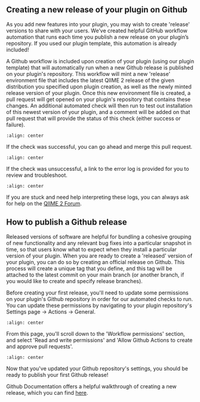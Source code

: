 ## Creating a new release of your plugin on Github
As you add new features into your plugin, you may wish to create 'release' versions to share with your users. We’ve created helpful GitHub workflow automation that runs each time you publish a new release on your plugin’s repository. If you used our plugin template, this automation is already included!

A Github workflow is included upon creation of your plugin (using our plugin template) that will automatically run when a new Github release is published on your plugin's repository.
This workflow will mint a new 'release' environment file that includes the latest QIIME 2 release of the given distribution you specified upon plugin creation, as well as the newly minted release version of your plugin.
Once this new environment file is created, a pull request will get opened on your plugin's repository that contains these changes.
An additional automated check will then run to test out installation of this newest version of your plugin, and a comment will be added on that pull request that will provide the status of this check (either success or failure).
```{figure} ../images/release-env-PR-overview.png
:align: center
```

If the check was successful, you can go ahead and merge this pull request.
```{figure} ../images/release-env-PR-passed.png
:align: center
```

If the check was unsuccessful, a link to the error log is provided for you to review and troubleshoot.
```{figure} ../images/release-env-PR-failed.png
:align: center
```

If you are stuck and need help interpreting these logs, you can always ask for help on the [QIIME 2 Forum](https://forum.qiime2.org).

## How to publish a Github release
Released versions of software are helpful for bundling a cohesive grouping of new functionality and any relevant bug fixes into a particular snapshot in time, so that users know what to expect when they install a particular version of your plugin.
When you are ready to create a 'released' version of your plugin, you can do so by creating an official release on Github.
This process will create a unique tag that you define, and this tag will be attached to the latest commit on your main branch (or another branch, if you would like to create and specify release branches).

Before creating your first release, you'll need to update some permissions on your plugin's Github repository in order for our automated checks to run.
You can update these permissions by navigating to your plugin repository's Settings page -> Actions -> General.
```{figure} ../images/settings-general.png
:align: center
```

From this page, you'll scroll down to the 'Workflow permissions' section, and select 'Read and write permissions' and 'Allow Github Actions to create and approve pull requests'.
```{figure} ../images/settings-gha-permissions.png
:align: center
```

Now that you've updated your Github repository's settings, you should be ready to publish your first Github release!

Github Documentation offers a helpful walkthrough of creating a new release, which you can find [here](https://docs.github.com/en/repositories/releasing-projects-on-github/managing-releases-in-a-repository#creating-a-release).
